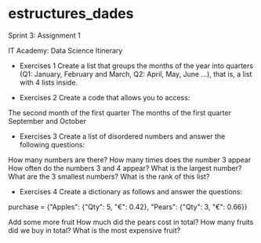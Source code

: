 # estructures_dades
Sprint 3: Assignment 1

IT Academy: Data Science Itinerary

- Exercises 1
Create a list that groups the months of the year into quarters (Q1: January, February and March, Q2: April, May, June ...), that is, a list with 4 lists inside.

- Exercises 2
Create a code that allows you to access:

The second month of the first quarter
The months of the first quarter
September and October
- Exercises 3
Create a list of disordered numbers and answer the following questions:

How many numbers are there?
How many times does the number 3 appear
How often do the numbers 3 and 4 appear?
What is the largest number?
What are the 3 smallest numbers?
What is the rank of this list?
- Exercises 4
Create a dictionary as follows and answer the questions:

purchase = {"Apples": {"Qty": 5, "€": 0.42}, "Pears": {"Qty": 3, "€": 0.66}}

Add some more fruit
How much did the pears cost in total?
How many fruits did we buy in total?
What is the most expensive fruit?
